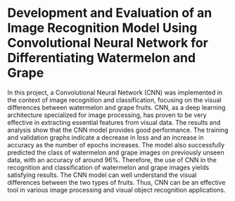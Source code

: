 # Development and Evaluation of an Image Recognition Model Using Convolutional Neural Network for Differentiating Watermelon and Grape
In this project, a Convolutional Neural Network (CNN) was implemented in the context of image recognition and classification, focusing on the visual differences between watermelon and grape fruits. CNN, as a deep learning architecture specialized for image processing, has proven to be very effective in extracting essential features from visual data. The results and analysis show that the CNN model provides good performance. The training and validation graphs indicate a decrease in loss and an increase in accuracy as the number of epochs increases. The model also successfully predicted the class of
watermelon and grape images on previously unseen data, with an accuracy of around
96%. Therefore, the use of CNN in the recognition and classification of watermelon and
grape images yields satisfying results. The CNN model can well understand the visual
differences between the two types of fruits. Thus, CNN can be an effective tool in various
image processing and visual object recognition applications.
